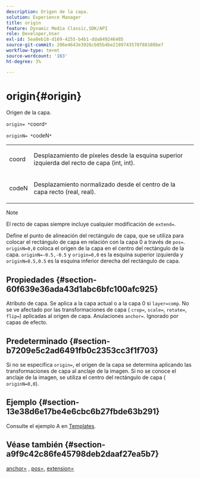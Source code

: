 ```yaml
---
description: Origen de la capa.
solution: Experience Manager
title: origin
feature: Dynamic Media Classic,SDK/API
role: Developer,User
exl-id: 5ea8eb18-d169-4255-b4b1-dda849246485
source-git-commit: 206e4643e3926cb85b4be2189743578f88180be7
workflow-type: tm+mt
source-wordcount: '163'
ht-degree: 3%

---
```


# origin{#origin}

Origen de la capa.

`origin= *`coord`*`

`originN= *`codeN`*`

<table id="simpletable_A270FD92B1E841FE81F5AB300351FE01"> 
 <tr class="strow"> 
  <td class="stentry"> <p><span class="varname"> coord</span> </p></td> 
  <td class="stentry"> <p>Desplazamiento de píxeles desde la esquina superior izquierda del recto de capa (int, int). </p></td> 
 </tr> 
 <tr class="strow"> 
  <td class="stentry"> <p><span class="varname"> codeN</span> </p></td> 
  <td class="stentry"> <p>Desplazamiento normalizado desde el centro de la capa recto (real, real). </p></td> 
 </tr> 
</table>

>[!NOTE]
>
>El recto de capas siempre incluye cualquier modificación de `extend=`.

Define el punto de alineación del rectángulo de capa, que se utiliza para colocar el rectángulo de capa en relación con la capa 0 a través de `pos=`. `originN=0,0` coloca el origen de la capa en el centro del rectángulo de la capa. `originN=-0.5,-0.5` y  `origin=0,0` es la esquina superior izquierda y  `originN=0.5,0.5` es la esquina inferior derecha del rectángulo de capa.

## Propiedades {#section-60f639e36ada43d1abc6bfc100afc925}

Atributo de capa. Se aplica a la capa actual o a la capa 0 si `layer=comp`. No se ve afectado por las transformaciones de capa ( `crop=`, `scale=`, `rotate=`, `flip=`) aplicadas al origen de capa. Anulaciones `anchor=`. Ignorado por capas de efecto.

## Predeterminado {#section-b7209e5c2ad6491fb0c2353cc3f1f703}

Si no se especifica `origin=`, el origen de la capa se determina aplicando las transformaciones de capa al anclaje de la imagen. Si no se conoce el anclaje de la imagen, se utiliza el centro del rectángulo de capa ( `originN=0,0`).

## Ejemplo {#section-13e38d6e17be4e6cbc6b27fbde63b291}

Consulte el ejemplo A en [Templates](../../../../../is-api/http-ref/image-serving-api-ref/c-http-protocol-reference/c-templates/c-templates.md#concept-3cd2d2adae0e41b2979b9640244d4d3e).

## Véase también {#section-a9f9c42c86fe45798deb2daaf27ea5b7}

[anchor=](../../../../../is-api/http-ref/image-serving-api-ref/c-http-protocol-reference/c-command-reference/r-anchor.md#reference-6661e548ab284b82828d8d94c8ddeb7c) ,  [pos=](../../../../../is-api/http-ref/image-serving-api-ref/c-http-protocol-reference/c-command-reference/r-pos.md#reference-65de948f4b404f1182b22119ca332143),  [extension=](../../../../../is-api/http-ref/image-serving-api-ref/c-http-protocol-reference/c-command-reference/r-extend.md#reference-7e9156beb285459d830e2d56782a74ac)
